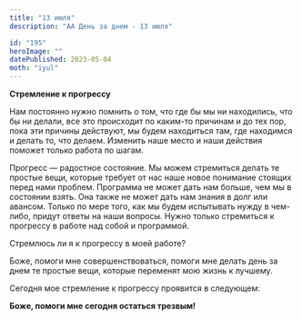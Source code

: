 ```yaml
---
title: "13 июля"
description: "АА День за днем - 13 июля"

id: "195"
heroImage: ""
datePublished: 2023-05-04
moth: "iyul"
---
```


**Стремление к прогрессу**

Нам постоянно нужно помнить о том, что где бы мы ни находились, что бы ни
делали, все это происходит по каким-то причинам и до тех пор, пока эти причины
действуют, мы будем находиться там, где находимся и делать то, что делаем.
Изменить наше место и наши действия поможет только работа по шагам.

Прогресс — радостное состояние. Мы можем стремиться делать те простые вещи,
которые требует от нас наше новое понимание стоящих перед нами проблем.
Программа не может дать нам больше, чем мы в состоянии взять. Она также не
может дать нам знания в долг или авансом. Только по мере того, как мы будем
испытывать нужду в чем-либо, придут ответы на наши вопросы. Нужно только
стремиться к прогрессу в работе над собой и программой.

Стремлюсь ли я к прогрессу в моей работе?

Боже, помоги мне совершенствоваться, помоги мне делать день за днем те простые
вещи, которые переменят мою жизнь к лучшему.

Сегодня мое стремление к прогрессу проявится в следующем:

**Боже, помоги мне сегодня остаться трезвым!**
